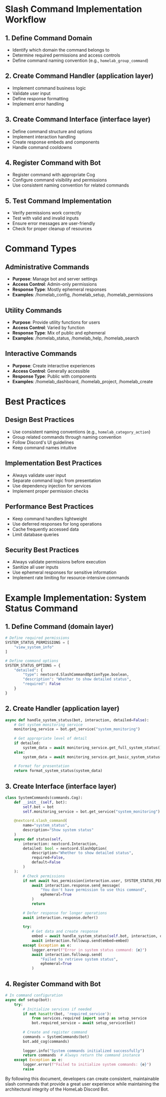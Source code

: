 # Slash Command Implementation Workflow

## 1. Define Command Domain
- Identify which domain the command belongs to
- Determine required permissions and access controls
- Define command naming convention (e.g., `homelab_group_command`)

## 2. Create Command Handler (application layer)
- Implement command business logic
- Validate user input
- Define response formatting
- Implement error handling

## 3. Create Command Interface (interface layer)
- Define command structure and options
- Implement interaction handling
- Create response embeds and components
- Handle command cooldowns

## 4. Register Command with Bot
- Register command with appropriate Cog
- Configure command visibility and permissions
- Use consistent naming convention for related commands

## 5. Test Command Implementation
- Verify permissions work correctly
- Test with valid and invalid inputs
- Ensure error messages are user-friendly
- Check for proper cleanup of resources

# Command Types

## Administrative Commands
- **Purpose**: Manage bot and server settings
- **Access Control**: Admin-only permissions
- **Response Type**: Mostly ephemeral responses
- **Examples**: /homelab_config, /homelab_setup, /homelab_permissions

## Utility Commands
- **Purpose**: Provide utility functions for users
- **Access Control**: Varied by function
- **Response Type**: Mix of public and ephemeral
- **Examples**: /homelab_status, /homelab_help, /homelab_search

## Interactive Commands
- **Purpose**: Create interactive experiences
- **Access Control**: Generally accessible
- **Response Type**: Public with components
- **Examples**: /homelab_dashboard, /homelab_project, /homelab_create

# Best Practices

## Design Best Practices
- Use consistent naming conventions (e.g., `homelab_category_action`)
- Group related commands through naming convention
- Follow Discord's UI guidelines
- Keep command names intuitive

## Implementation Best Practices
- Always validate user input
- Separate command logic from presentation
- Use dependency injection for services
- Implement proper permission checks

## Performance Best Practices
- Keep command handlers lightweight
- Use deferred responses for long operations
- Cache frequently accessed data
- Limit database queries

## Security Best Practices
- Always validate permissions before execution
- Sanitize all user inputs
- Use ephemeral responses for sensitive information
- Implement rate limiting for resource-intensive commands

# Example Implementation: System Status Command

## 1. Define Command (domain layer)
```python
# Define required permissions
SYSTEM_STATUS_PERMISSIONS = [
    "view_system_info"
]

# Define command options
SYSTEM_STATUS_OPTIONS = {
    "detailed": {
        "type": nextcord.SlashCommandOptionType.boolean,
        "description": "Whether to show detailed status",
        "required": False
    }
}
```

## 2. Create Handler (application layer)
```python
async def handle_system_status(bot, interaction, detailed=False):
    # Get system monitoring service
    monitoring_service = bot.get_service("system_monitoring")
    
    # Get appropriate level of detail
    if detailed:
        system_data = await monitoring_service.get_full_system_status()
    else:
        system_data = await monitoring_service.get_basic_system_status()
        
    # Format for presentation
    return format_system_status(system_data)
```

## 3. Create Interface (interface layer)
```python
class SystemCommands(commands.Cog):
    def __init__(self, bot):
        self.bot = bot
        self.monitoring_service = bot.get_service("system_monitoring")
    
    @nextcord.slash_command(
        name="system_status", 
        description="Show system status"
    )
    async def status(self, 
        interaction: nextcord.Interaction, 
        detailed: bool = nextcord.SlashOption(
            description="Whether to show detailed status",
            required=False,
            default=False
        )
    ):
        # Check permissions
        if not await has_permission(interaction.user, SYSTEM_STATUS_PERMISSIONS):
            await interaction.response.send_message(
                "You don't have permission to use this command", 
                ephemeral=True
            )
            return
            
        # Defer response for longer operations
        await interaction.response.defer()
        
        try:
            # Get data and create response
            embed = await handle_system_status(self.bot, interaction, detailed)
            await interaction.followup.send(embed=embed)
        except Exception as e:
            logger.error(f"Error in system status command: {e}")
            await interaction.followup.send(
                "Failed to retrieve system status", 
                ephemeral=True
            )
```

## 4. Register Command with Bot
```python
# In command configuration
async def setup(bot):
    try:
        # Initialize services if needed
        if not hasattr(bot, 'required_service'):
            from services.required import setup as setup_service
            bot.required_service = await setup_service(bot)
            
        # Create and register command
        commands = SystemCommands(bot)
        bot.add_cog(commands)
        
        logger.info("System commands initialized successfully")
        return commands  # Always return the command instance
    except Exception as e:
        logger.error(f"Failed to initialize system commands: {e}")
        raise
```

By following this document, developers can create consistent, maintainable slash commands that provide a great user experience while maintaining the architectural integrity of the HomeLab Discord Bot.